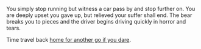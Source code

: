 You simply stop running but witness a car pass by and stop further on. You are deeply upset you gave up, but relieved your suffer shall end. The bear breaks you to pieces and the driver begins driving quickly in horror and tears.

Time travel back [home for another go if you dare](./Home.md).